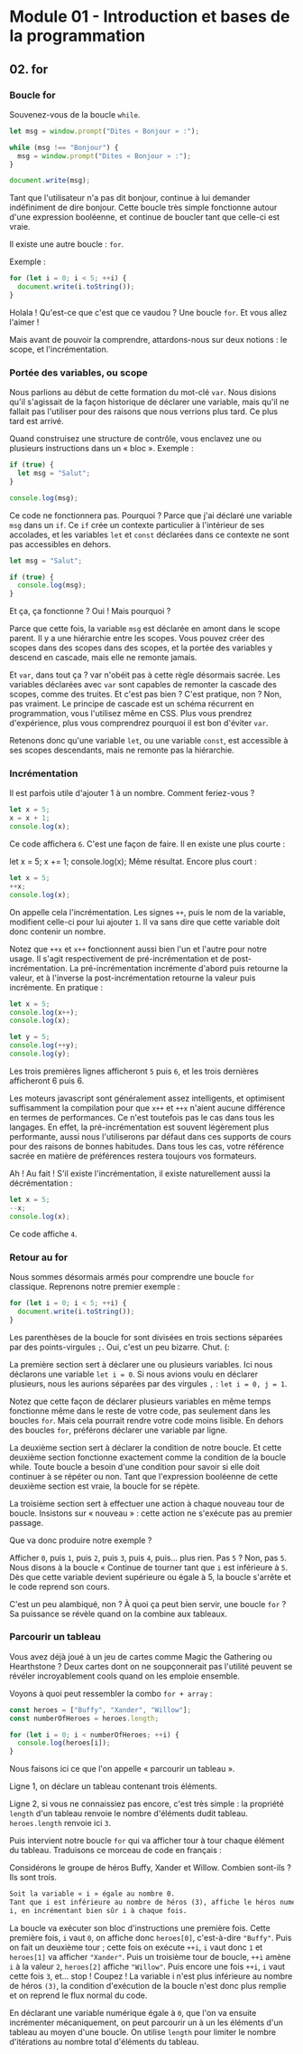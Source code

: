 # Module 01 - Introduction et bases de la programmation

## 02. for

### Boucle for

Souvenez-vous de la boucle `while`.

````js
let msg = window.prompt("Dites « Bonjour » :");

while (msg !== "Bonjour") {
  msg = window.prompt("Dites « Bonjour » :");
}

document.write(msg);
````

Tant que l'utilisateur n'a pas dit bonjour, continue à lui demander indéfiniment de dire bonjour. Cette boucle très simple fonctionne autour d'une expression booléenne, et continue de boucler tant que celle-ci est vraie.

Il existe une autre boucle : `for`.

Exemple :

````js
for (let i = 0; i < 5; ++i) {
  document.write(i.toString());
}
````

Holala ! Qu'est-ce que c'est que ce vaudou ? Une boucle `for`. Et vous allez l'aimer !

Mais avant de pouvoir la comprendre, attardons-nous sur deux notions : le scope, et l'incrémentation.

### Portée des variables, ou scope

Nous parlions au début de cette formation du mot-clé `var`. Nous disions qu'il s'agissait de la façon historique de déclarer une variable, mais qu'il ne fallait pas l'utiliser pour des raisons que nous verrions plus tard. Ce plus tard est arrivé.

Quand construisez une structure de contrôle, vous enclavez une ou plusieurs instructions dans un « bloc ». Exemple :

````js
if (true) {
  let msg = "Salut";
}

console.log(msg);
````

Ce code ne fonctionnera pas. Pourquoi ? Parce que j'ai déclaré une variable `msg` dans un `if`. Ce `if` crée un contexte particulier à l'intérieur de ses accolades, et les variables `let` et `const` déclarées dans ce contexte ne sont pas accessibles en dehors.

````js
let msg = "Salut";

if (true) {
  console.log(msg);
}
````

Et ça, ça fonctionne ? Oui ! Mais pourquoi ?

Parce que cette fois, la variable `msg` est déclarée en amont dans le scope parent. Il y a une hiérarchie entre les scopes. Vous pouvez créer des scopes dans des scopes dans des scopes, et la portée des variables y descend en cascade, mais elle ne remonte jamais.

Et `var`, dans tout ça ? var n'obéit pas à cette règle désormais sacrée. Les variables déclarées avec `var` sont capables de remonter la cascade des scopes, comme des truites. Et c'est pas bien ? C'est pratique, non ? Non, pas vraiment. Le principe de cascade est un schéma récurrent en programmation, vous l'utilisez même en CSS. Plus vous prendrez d'expérience, plus vous comprendrez pourquoi il est bon d'éviter `var`.

Retenons donc qu'une variable `let`, ou une variable `const`, est accessible à ses scopes descendants, mais ne remonte pas la hiérarchie.

### Incrémentation

Il est parfois utile d'ajouter 1 à un nombre. Comment feriez-vous ?

````js
let x = 5;
x = x + 1;
console.log(x);
````

Ce code affichera `6`. C'est une façon de faire. Il en existe une plus courte :

let x = 5;
x += 1;
console.log(x);
Même résultat. Encore plus court :

````js
let x = 5;
++x;
console.log(x);
````

On appelle cela l'incrémentation. Les signes `++`, puis le nom de la variable, modifient celle-ci pour lui ajouter `1`. Il va sans dire que cette variable doit donc contenir un nombre.

Notez que `++x` et `x++` fonctionnent aussi bien l'un et l'autre pour notre usage. Il s'agit respectivement de pré-incrémentation et de post-incrémentation. La pré-incrémentation incrémente d'abord puis retourne la valeur, et à l'inverse la post-incrémentation retourne la valeur puis incrémente. En pratique :

````js
let x = 5;
console.log(x++);
console.log(x);

let y = 5;
console.log(++y);
console.log(y);
````

Les trois premières lignes afficheront `5` puis `6`, et les trois dernières afficheront 6 puis 6.

Les moteurs javascript sont généralement assez intelligents, et optimisent suffisamment la compilation pour que `x++` et `++x` n'aient aucune différence en termes de performances. Ce n'est toutefois pas le cas dans tous les langages. En effet, la pré-incrémentation est souvent légèrement plus performante, aussi nous l'utiliserons par défaut dans ces supports de cours pour des raisons de bonnes habitudes. Dans tous les cas, votre référence sacrée en matière de préférences restera toujours vos formateurs.

Ah ! Au fait ! S'il existe l'incrémentation, il existe naturellement aussi la décrémentation :

````js
let x = 5;
--x;
console.log(x);
````

Ce code affiche `4`.

### Retour au for

Nous sommes désormais armés pour comprendre une boucle `for` classique. Reprenons notre premier exemple :

````js
for (let i = 0; i < 5; ++i) {
  document.write(i.toString());
}
````

Les parenthèses de la boucle for sont divisées en trois sections séparées par des points-virgules `;`. Oui, c'est un peu bizarre. Chut. (:

La première section sert à déclarer une ou plusieurs variables. Ici nous déclarons une variable `let i = 0`. Si nous avions voulu en déclarer plusieurs, nous les aurions séparées par des virgules `,` : `let i = 0, j = 1`.

Notez que cette façon de déclarer plusieurs variables en même temps fonctionne même dans le reste de votre code, pas seulement dans les boucles `for`. Mais cela pourrait rendre votre code moins lisible. En dehors des boucles `for`, préférons déclarer une variable par ligne.

La deuxième section sert à déclarer la condition de notre boucle. Et cette deuxième section fonctionne exactement comme la condition de la boucle while. Toute boucle a besoin d'une condition pour savoir si elle doit continuer à se répéter ou non. Tant que l'expression booléenne de cette deuxième section est vraie, la boucle for se répète.

La troisième section sert à effectuer une action à chaque nouveau tour de boucle. Insistons sur « nouveau » : cette action ne s'exécute pas au premier passage.

Que va donc produire notre exemple ?

Afficher `0`, puis `1`, puis `2`, puis `3`, puis `4`, puis... plus rien. Pas `5` ? Non, pas `5`. Nous disons à la boucle « Continue de tourner tant que `i` est inférieure à `5`. Dès que cette variable devient supérieure ou égale à 5, la boucle s'arrête et le code reprend son cours.

C'est un peu alambiqué, non ? À quoi ça peut bien servir, une boucle `for` ? Sa puissance se révèle quand on la combine aux tableaux.

### Parcourir un tableau

Vous avez déjà joué à un jeu de cartes comme Magic the Gathering ou Hearthstone ? Deux cartes dont on ne soupçonnerait pas l'utilité peuvent se révéler incroyablement cools quand on les emploie ensemble.

Voyons à quoi peut ressembler la combo `for + array` :

````js
const heroes = ["Buffy", "Xander", "Willow"];
const numberOfHeroes = heroes.length;

for (let i = 0; i < numberOfHeroes; ++i) {
  console.log(heroes[i]);
}
````

Nous faisons ici ce que l'on appelle « parcourir un tableau ».

Ligne 1, on déclare un tableau contenant trois éléments.

Ligne 2, si vous ne connaissiez pas encore, c'est très simple : la propriété `length` d'un tableau renvoie le nombre d'éléments dudit tableau. `heroes.length` renvoie ici `3`.

Puis intervient notre boucle `for` qui va afficher tour à tour chaque élément du tableau. Traduisons ce morceau de code en français :

Considérons le groupe de héros Buffy, Xander et Willow.
Combien sont-ils ? Ils sont trois.

````md
Soit la variable « i » égale au nombre 0.
Tant que i est inférieure au nombre de héros (3), affiche le héros numéro
i, en incrémentant bien sûr i à chaque fois.
````

La boucle va exécuter son bloc d'instructions une première fois. Cette première fois, `i` vaut `0`, on affiche donc `heroes[0]`, c'est-à-dire `"Buffy"`. Puis on fait un deuxième tour ; cette fois on exécute `++i`, `i` vaut donc `1` et `heroes[1]` va afficher `"Xander"`. Puis un troisième tour de boucle, `++i` amène `i` à la valeur `2`, `heroes[2]` affiche `"Willow"`. Puis encore une fois `++i`, `i` vaut cette fois `3`, et... stop ! Coupez ! La variable i n'est plus inférieure au nombre de héros `(3)`, la condition d'exécution de la boucle n'est donc plus remplie et on reprend le flux normal du code.

En déclarant une variable numérique égale à `0`, que l'on va ensuite incrémenter mécaniquement, on peut parcourir un à un les éléments d'un tableau au moyen d'une boucle. On utilise `length` pour limiter le nombre d'itérations au nombre total d'éléments du tableau.
